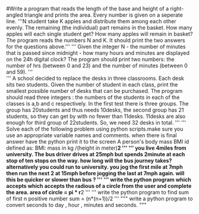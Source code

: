 #Write  a program that reads the length of the base and height of a right-angled triangle and prints the area. Every number is given on a seperate line.
'''N student take K apples and distribute them among each other evenly.
The remaining (the individual) part remains in the basket. How many apples will each single student get?
How many apples will remain in basket? The program reads the numbers N and K. It should print the two answers for the questions above.'''
'''
Given the integer N - the number of minutes that is passed since midnight -
 how many hours and minutes are displayed on the 24h digital clock?
The program should print two numbers: the number of hrs (between 0 and 23) and the number of minutes (between 0 and 59).
'''
\
'''
A school decided to replace the desks in three classrooms.
Each desk sits two students. Given the number of student in each class, print the smallest possible number of desks that can be purchased.
The program should read three integers : the numbers of the students in each of the classes is a,b and c respectively.
In the first test there is three groups. The group has 20students and thus needs 10desks,
the second group has 21 students, so they can get by with no fewer than 11desks.
11desks are also enough for third group of 22students. So, we need 32 desks in total.
'''
'''
Solve each of the following problem using python scripts.make sure you use an appropriate variable names and comments.
when there is final answer have the python print it to the screen
A person's body mass BMI id defined as:
 BMI: mass in kg /(height in meter)**2
'''
'''
you live 4miles from university. The bus driver drives at 25mph but spends 2minute at each stop of ten stops on the way.
how long will the bus journey takes? alternatively you could run to university. you jog the first mile at 7mph then run the
next 2 at 15mph before jogging the last at 7mph again. will this be quicker or slower than bus ?
'''
'''
write the python program which accepts which accepts the radious of a circle from the user and complete the area.
area of circle = pi * r**2
'''
'''
write the python program to find sum of first n positive number
sum = (n*(n+1))/2
'''
"""
write a python program to convert seconds to day , hour , minutes and seconds.
"""
